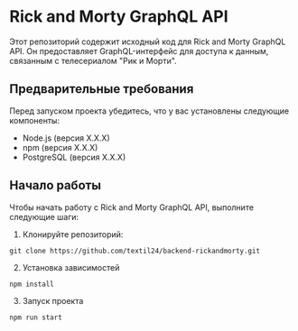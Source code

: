 # Rick and Morty GraphQL API

Этот репозиторий содержит исходный код для Rick and Morty GraphQL API. Он предоставляет GraphQL-интерфейс для доступа к данным, связанным с телесериалом "Рик и Морти".

## Предварительные требования

Перед запуском проекта убедитесь, что у вас установлены следующие компоненты:

- Node.js (версия X.X.X)
- npm (версия X.X.X)
- PostgreSQL (версия X.X.X)

## Начало работы

Чтобы начать работу с Rick and Morty GraphQL API, выполните следующие шаги:

1. Клонируйте репозиторий:

```git clone https://github.com/textil24/backend-rickandmorty.git```

2. Установка зависимостей

```npm install```

3. Запуск проекта

```npm run start```
